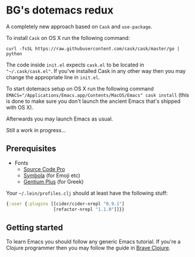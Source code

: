 # BG's dotemacs redux

A completely new approach based on `Cask` and `use-package`.

To install `Cask` on OS X run the following command:

    curl -fsSL https://raw.githubusercontent.com/cask/cask/master/go | python

The code inside `init.el` expects `cask.el` to be located in `"~/.cask/cask.el"`.
If you've installed Cask in any other way then you may change the appropriate
line in `init.el`.

To start dotemacs setup on OS X run the following command `EMACS="/Applications/Emacs.app/Contents/MacOS/Emacs" cask install`
(this is done to make sure you don't launch the ancient Emacs that's shipped with OS X).

Afterwards you may launch Emacs as usual.

Still a work in progress...

## Prerequisites

- Fonts
  - [Source Code Pro](https://github.com/adobe-fonts/source-code-pro/releases)
  - [Symbola](http://www.fonts2u.com/symbola.font) (for Emoji etc)
  - [Gentium Plus](http://software.sil.org/gentium/) (for Greek)

Your `~/.lein/profiles.clj` should at least have the following stuff:

```Clojure
{:user {:plugins [[cider/cider-nrepl "0.9.1"]
                  [refactor-nrepl "1.1.0"]]}}
```

## Getting started

To learn Emacs you should follow any generic Emacs tutorial. If you're
a Clojure programmer then you may follow the guide in
[Brave Clojure](http://www.braveclojure.com/basic-emacs/).

